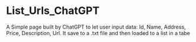 # List_Urls_ChatGPT
A Simple page built by ChatGPT to let user input data: Id, Name, Address, Price, Description, Url. It save to a .txt file and then loaded to a list in a tabe
